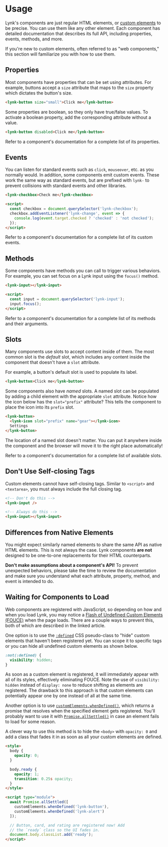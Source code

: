 # Usage

Lynk's components are just regular HTML elements, or [custom elements](https://developer.mozilla.org/en-US/docs/Web/Web_Components/Using_custom_elements) to be precise. You can use them like any other element. Each component has detailed documentation that describes its full API, including properties, events, methods, and more.

If you're new to custom elements, often referred to as "web components," this section will familiarize you with how to use them.

## Properties

Most components have properties that can be set using attributes. For example, buttons accept a `size` attribute that maps to the `size` property which dictates the button's size.

```html
<lynk-button size="small">Click me</lynk-button>
```

Some properties are boolean, so they only have true/false values. To activate a boolean property, add the corresponding attribute without a value.

```html
<lynk-button disabled>Click me</lynk-button>
```

Refer to a component's documentation for a complete list of its properties.

## Events

You can listen for standard events such as `click`, `mouseover`, etc. as you normally would. In addition, some components emit custom events. These work the same way as standard events, but are prefixed with `lynk-` to prevent collisions with standard events and other libraries.

```html
<lynk-checkbox>Check me</lynk-checkbox>

<script>
  const checkbox = document.querySelector('lynk-checkbox');
  checkbox.addEventListener('lynk-change', event => {
    console.log(event.target.checked ? 'checked' : 'not checked');
  });
</script>
```

Refer to a component's documentation for a complete list of its custom events.

## Methods

Some components have methods you can call to trigger various behaviors. For example, you can set focus on a Lynk input using the `focus()` method.

```html
<lynk-input></lynk-input>

<script>
  const input = document.querySelector('lynk-input');
  input.focus();
</script>
```

Refer to a component's documentation for a complete list of its methods and their arguments.

## Slots

Many components use slots to accept content inside of them. The most common slot is the _default_ slot, which includes any content inside the component that doesn't have a `slot` attribute.

For example, a button's default slot is used to populate its label.

```html
<lynk-button>Click me</lynk-button>
```

Some components also have _named_ slots. A named slot can be populated by adding a child element with the appropriate `slot` attribute. Notice how the icon below has the `slot="prefix"` attribute? This tells the component to place the icon into its `prefix` slot.

```html
<lynk-button>
  <lynk-icon slot="prefix" name="gear"></lynk-icon>
  Settings
</lynk-button>
```

The location of a named slot doesn't matter. You can put it anywhere inside the component and the browser will move it to the right place automatically!

Refer to a component's documentation for a complete list of available slots.

## Don't Use Self-closing Tags

Custom elements cannot have self-closing tags. Similar to `<script>` and `<textarea>`, you must always include the full closing tag.

```html
<!-- Don't do this -->
<lynk-input />

<!-- Always do this -->
<lynk-input></lynk-input>
```

## Differences from Native Elements

You might expect similarly named elements to share the same API as native HTML elements. This is not always the case. Lynk components **are not** designed to be one-to-one replacements for their HTML counterparts.

<lynk-alert type="warning" open><strong>Don't make assumptions about a component's API!</strong> To prevent unexpected behaviors, please take the time to review the documentation and make sure you understand what each attribute, property, method, and event is intended to do.</lynk-alert>

## Waiting for Components to Load

Web components are registered with JavaScript, so depending on how and when you load Lynk, you may notice a [Flash of Undefined Custom Elements (FOUCE)](https://www.abeautifulsite.net/posts/flash-of-undefined-custom-elements/) when the page loads. There are a couple ways to prevent this, both of which are described in the linked article.

One option is to use the [`:defined`](https://developer.mozilla.org/en-US/docs/Web/CSS/:defined) CSS pseudo-class to "hide" custom elements that haven't been registered yet. You can scope it to specific tags or you can hide all undefined custom elements as shown below.

```css
:not(:defined) {
  visibility: hidden;
}
```

As soon as a custom element is registered, it will immediately appear with all of its styles, effectively eliminating FOUCE. Note the use of `visibility: hidden` instead of `display: none` to reduce shifting as elements are registered. The drawback to this approach is that custom elements can potentially appear one by one instead of all at the same time.

Another option is to use [`customElements.whenDefined()`](https://developer.mozilla.org/en-US/docs/Web/API/CustomElementRegistry/whenDefined), which returns a promise that resolves when the specified element gets registered. You'll probably want to use it with [`Promise.allSettled()`](https://developer.mozilla.org/en-US/docs/Web/JavaScript/Reference/Global_Objects/Promise/allSettled) in case an element fails to load for some reason.

A clever way to use this method is to hide the `<body>` with `opacity: 0` and add a class that fades it in as soon as all your custom elements are defined.

```html
<style>
  body {
    opacity: 0;
  }

  body.ready {
    opacity: 1;
    transition: 0.25s opacity;
  }
</style>

<script type="module">
  await Promise.allSettled([
    customElements.whenDefined('lynk-button'),
    customElements.whenDefined('lynk-alert')
  ]);

  // Button, card, and rating are registered now! Add
  // the `ready` class so the UI fades in.
  document.body.classList.add('ready');
</script>
```
